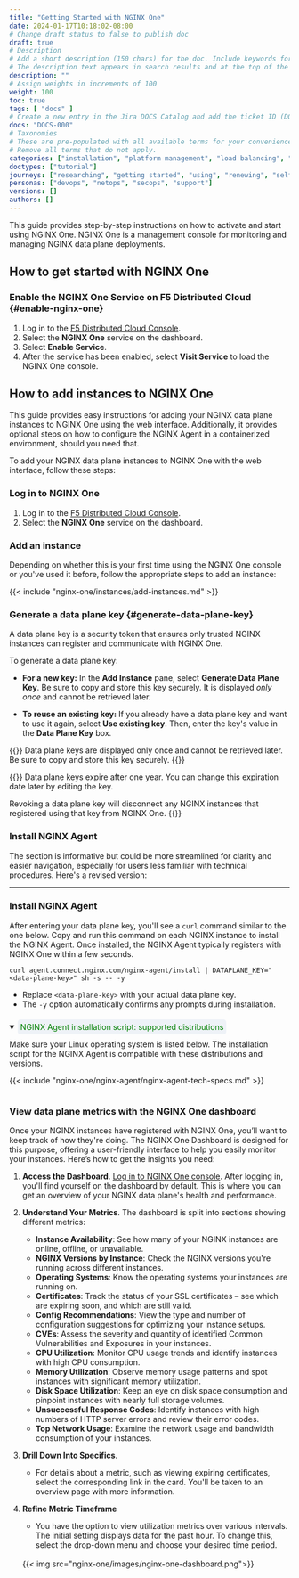 ```yaml
---
title: "Getting Started with NGINX One"
date: 2024-01-17T10:18:02-08:00
# Change draft status to false to publish doc
draft: true
# Description
# Add a short description (150 chars) for the doc. Include keywords for SEO. 
# The description text appears in search results and at the top of the doc.
description: ""
# Assign weights in increments of 100
weight: 100
toc: true
tags: [ "docs" ]
# Create a new entry in the Jira DOCS Catalog and add the ticket ID (DOCS-<number>) below
docs: "DOCS-000"
# Taxonomies
# These are pre-populated with all available terms for your convenience.
# Remove all terms that do not apply.
categories: ["installation", "platform management", "load balancing", "api management", "service mesh", "security", "analytics"]
doctypes: ["tutorial"]
journeys: ["researching", "getting started", "using", "renewing", "self service"]
personas: ["devops", "netops", "secops", "support"]
versions: []
authors: []
---
```


This guide provides step-by-step instructions on how to activate and start using NGINX One. NGINX One is a management console for monitoring and managing NGINX data plane deployments.

## How to get started with NGINX One

### Enable the NGINX One Service on F5 Distributed Cloud {#enable-nginx-one}

1. Log in to the [F5 Distributed Cloud Console](https://www.f5.com/cloud/products/distributed-cloud-console).
1. Select the **NGINX One** service on the dashboard.
1. Select **Enable Service**.
1. After the service has been enabled, select **Visit Service** to load the NGINX One console.

## How to add instances to NGINX One

This guide provides easy instructions for adding your NGINX data plane instances to NGINX One using the web interface. Additionally, it provides optional steps on how to configure the NGINX Agent in a containerized environment, should you need that.

To add your NGINX data plane instances to NGINX One with the web interface, follow these steps:

### Log in to NGINX One


1. Log in to the [F5 Distributed Cloud Console](https://www.f5.com/cloud/products/distributed-cloud-console).
1. Select the **NGINX One** service on the dashboard.

### Add an instance

Depending on whether this is your first time using the NGINX One console or you've used it before, follow the appropriate steps to add an instance:

{{< include "nginx-one/instances/add-instances.md" >}}

### Generate a data plane key {#generate-data-plane-key}

A data plane key is a security token that ensures only trusted NGINX instances can register and communicate with NGINX One. 

To generate a data plane key:

- **For a new key:** In the **Add Instance** pane, select **Generate Data Plane Key**. Be sure to copy and store this key securely. It is displayed *only once* and cannot be retrieved later.

- **To reuse an existing key:** If you already have a data plane key and want to use it again, select **Use existing key**. Then, enter the key's value in the **Data Plane Key** box.

{{<important>}}
Data plane keys are displayed only once and cannot be retrieved later. Be sure to copy and store this key securely.
{{</important>}}

{{<note>}}
Data plane keys expire after one year. You can change this expiration date later by editing the key.

Revoking a data plane key will disconnect any NGINX instances that registered using that key from NGINX One.
{{</note>}}

### Install NGINX Agent

The section is informative but could be more streamlined for clarity and easier navigation, especially for users less familiar with technical procedures. Here's a revised version:

---

### Install NGINX Agent

After entering your data plane key, you'll see a `curl` command similar to the one below. Copy and run this command on each NGINX instance to install the NGINX Agent. Once installed, the NGINX Agent typically registers with NGINX One within a few seconds.

``` shell
curl agent.connect.nginx.com/nginx-agent/install | DATAPLANE_KEY="<data-plane-key>" sh -s -- -y
```

- Replace `<data-plane-key>` with your actual data plane key.
- The `-y` option automatically confirms any prompts during installation.

<span style="display: inline-block; margin-top: 10px;" >
<details open>
<summary><span style="background-color: #eef2f7; color: #008000; padding: 5px; border-radius: 5px;"><i class="fa-solid fa-list-alt"></i> NGINX Agent installation script: supported distributions</span></summary>

Make sure your Linux operating system is listed below. The installation script for the NGINX Agent is compatible with these distributions and versions.

{{< include "nginx-one/nginx-agent/nginx-agent-tech-specs.md" >}}

</details> 
</span>

### View data plane metrics with the NGINX One dashboard

Once your NGINX instances have registered with NGINX One, you’ll want to keep track of how they're doing. The NGINX One Dashboard is designed for this purpose, offering a user-friendly interface to help you easily monitor your instances. Here’s how to get the insights you need:

1. **Access the Dashboard**. [Log in to NGINX One console](https://nginxone-team.staging.volterra.us/web/nginx/console/overview/dashboard). After logging in, you'll find yourself on the dashboard by default. This is where you can get an overview of your NGINX data plane's health and performance.

1. **Understand Your Metrics**. The dashboard is split into sections showing different metrics:
   - **Instance Availability**: See how many of your NGINX instances are online, offline, or unavailable.
   - **NGINX Versions by Instance**: Check the NGINX versions you're running across different instances.
   - **Operating Systems**: Know the operating systems your instances are running on.
   - **Certificates**: Track the status of your SSL certificates – see which are expiring soon, and which are still valid.
   - **Config Recommendations**: View the type and number of configuration suggestions for optimizing your instance setups.
   - **CVEs**: Assess the severity and quantity of identified Common Vulnerabilities and Exposures in your instances.
   - **CPU Utilization**: Monitor CPU usage trends and identify instances with high CPU consumption.
   - **Memory Utilization**: Observe memory usage patterns and spot instances with significant memory utilization.
   - **Disk Space Utilization**: Keep an eye on disk space consumption and pinpoint instances with nearly full storage volumes.
   - **Unsuccessful Response Codes**: Identify instances with high numbers of HTTP server errors and review their error codes.
   - **Top Network Usage**: Examine the network usage and bandwidth consumption of your instances.

1. **Drill Down Into Specifics**.
   - For details about a metric, such as viewing expiring certificates, select the corresponding link in the card. You'll be taken to an overview page with more information.

1. **Refine Metric Timeframe**
   - You have the option to view utilization metrics over various intervals. The initial setting displays data for the past hour. To change this, select the drop-down menu and choose your desired time period.

   <br>
   {{< img src="nginx-one/images/nginx-one-dashboard.png">}}
   <br>




